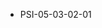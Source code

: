 <!--
    ATTENTION: This file was generated via gradle!
               Do NOT manually edit this file! Any such changes will be overwritten!
-->
* PSI-05-03-02-01
